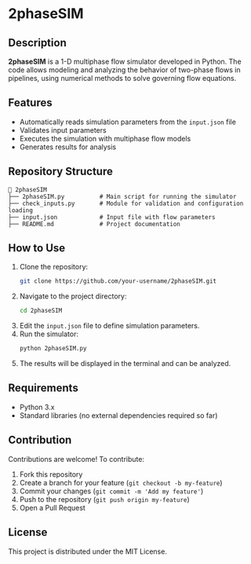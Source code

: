 # 2phaseSIM

## Description
**2phaseSIM** is a 1-D multiphase flow simulator developed in Python. The code allows modeling and analyzing the behavior of two-phase flows in pipelines, using numerical methods to solve governing flow equations.

## Features
- Automatically reads simulation parameters from the `input.json` file
- Validates input parameters
- Executes the simulation with multiphase flow models
- Generates results for analysis

## Repository Structure
```
📂 2phaseSIM
├── 2phaseSIM.py          # Main script for running the simulator
├── check_inputs.py       # Module for validation and configuration loading
├── input.json            # Input file with flow parameters
├── README.md             # Project documentation
```

## How to Use
1. Clone the repository:
   ```sh
   git clone https://github.com/your-username/2phaseSIM.git
   ```
2. Navigate to the project directory:
   ```sh
   cd 2phaseSIM
   ```
3. Edit the `input.json` file to define simulation parameters.
4. Run the simulator:
   ```sh
   python 2phaseSIM.py
   ```
5. The results will be displayed in the terminal and can be analyzed.

## Requirements
- Python 3.x
- Standard libraries (no external dependencies required so far)

## Contribution
Contributions are welcome! To contribute:
1. Fork this repository
2. Create a branch for your feature (`git checkout -b my-feature`)
3. Commit your changes (`git commit -m 'Add my feature'`)
4. Push to the repository (`git push origin my-feature`)
5. Open a Pull Request

## License
This project is distributed under the MIT License.

